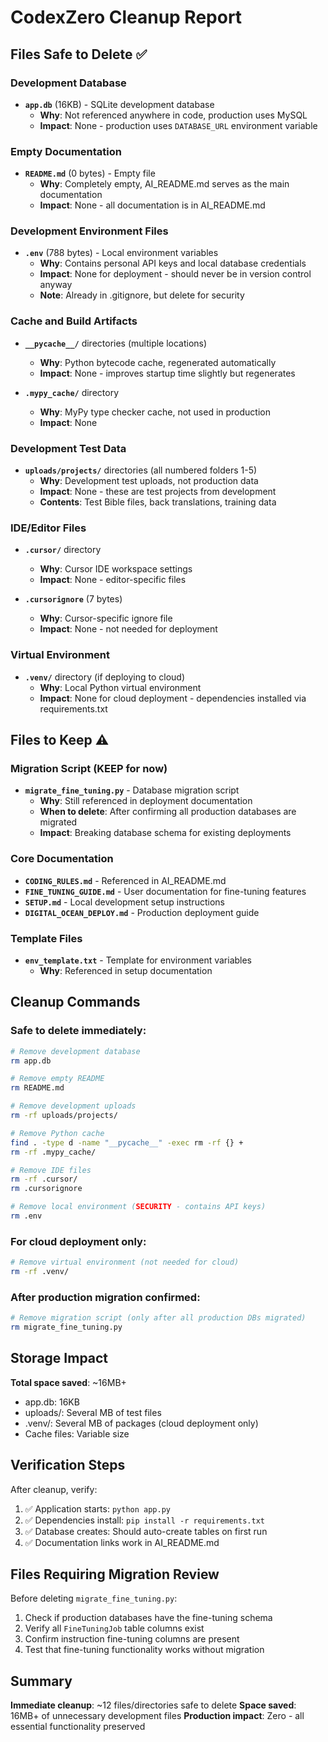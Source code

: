 # CodexZero Cleanup Report

## Files Safe to Delete ✅

### Development Database
- **`app.db`** (16KB) - SQLite development database
  - **Why**: Not referenced anywhere in code, production uses MySQL
  - **Impact**: None - production uses `DATABASE_URL` environment variable

### Empty Documentation  
- **`README.md`** (0 bytes) - Empty file
  - **Why**: Completely empty, AI_README.md serves as the main documentation
  - **Impact**: None - all documentation is in AI_README.md

### Development Environment Files
- **`.env`** (788 bytes) - Local environment variables
  - **Why**: Contains personal API keys and local database credentials
  - **Impact**: None for deployment - should never be in version control anyway
  - **Note**: Already in .gitignore, but delete for security

### Cache and Build Artifacts
- **`__pycache__/`** directories (multiple locations)
  - **Why**: Python bytecode cache, regenerated automatically
  - **Impact**: None - improves startup time slightly but regenerates
  
- **`.mypy_cache/`** directory
  - **Why**: MyPy type checker cache, not used in production
  - **Impact**: None

### Development Test Data
- **`uploads/projects/`** directories (all numbered folders 1-5)
  - **Why**: Development test uploads, not production data
  - **Impact**: None - these are test projects from development
  - **Contents**: Test Bible files, back translations, training data

### IDE/Editor Files
- **`.cursor/`** directory
  - **Why**: Cursor IDE workspace settings
  - **Impact**: None - editor-specific files

- **`.cursorignore`** (7 bytes)
  - **Why**: Cursor-specific ignore file
  - **Impact**: None - not needed for deployment

### Virtual Environment
- **`.venv/`** directory (if deploying to cloud)
  - **Why**: Local Python virtual environment
  - **Impact**: None for cloud deployment - dependencies installed via requirements.txt

## Files to Keep ⚠️

### Migration Script (KEEP for now)
- **`migrate_fine_tuning.py`** - Database migration script
  - **Why**: Still referenced in deployment documentation
  - **When to delete**: After confirming all production databases are migrated
  - **Impact**: Breaking database schema for existing deployments

### Core Documentation
- **`CODING_RULES.md`** - Referenced in AI_README.md
- **`FINE_TUNING_GUIDE.md`** - User documentation for fine-tuning features
- **`SETUP.md`** - Local development setup instructions
- **`DIGITAL_OCEAN_DEPLOY.md`** - Production deployment guide

### Template Files
- **`env_template.txt`** - Template for environment variables
  - **Why**: Referenced in setup documentation

## Cleanup Commands

### Safe to delete immediately:
```bash
# Remove development database
rm app.db

# Remove empty README
rm README.md

# Remove development uploads
rm -rf uploads/projects/

# Remove Python cache
find . -type d -name "__pycache__" -exec rm -rf {} +
rm -rf .mypy_cache/

# Remove IDE files
rm -rf .cursor/
rm .cursorignore

# Remove local environment (SECURITY - contains API keys)
rm .env
```

### For cloud deployment only:
```bash
# Remove virtual environment (not needed for cloud)
rm -rf .venv/
```

### After production migration confirmed:
```bash
# Remove migration script (only after all production DBs migrated)
rm migrate_fine_tuning.py
```

## Storage Impact

**Total space saved**: ~16MB+
- app.db: 16KB
- uploads/: Several MB of test files  
- .venv/: Several MB of packages (cloud deployment only)
- Cache files: Variable size

## Verification Steps

After cleanup, verify:
1. ✅ Application starts: `python app.py`
2. ✅ Dependencies install: `pip install -r requirements.txt`
3. ✅ Database creates: Should auto-create tables on first run
4. ✅ Documentation links work in AI_README.md

## Files Requiring Migration Review

Before deleting `migrate_fine_tuning.py`:
1. Check if production databases have the fine-tuning schema
2. Verify all `FineTuningJob` table columns exist
3. Confirm instruction fine-tuning columns are present
4. Test that fine-tuning functionality works without migration

## Summary

**Immediate cleanup**: ~12 files/directories safe to delete
**Space saved**: 16MB+ of unnecessary development files
**Production impact**: Zero - all essential functionality preserved 